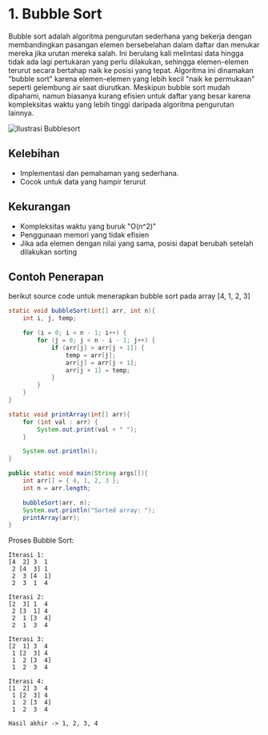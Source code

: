 # 1. Bubble Sort

Bubble sort adalah algoritma pengurutan sederhana yang bekerja dengan membandingkan pasangan elemen bersebelahan dalam daftar dan menukar mereka jika urutan mereka salah. Ini berulang kali melintasi data hingga tidak ada lagi pertukaran yang perlu dilakukan, sehingga elemen-elemen terurut secara bertahap naik ke posisi yang tepat. Algoritma ini dinamakan "bubble sort" karena elemen-elemen yang lebih kecil "naik ke permukaan" seperti gelembung air saat diurutkan. Meskipun bubble sort mudah dipahami, namun biasanya kurang efisien untuk daftar yang besar karena kompleksitas waktu yang lebih tinggi daripada algoritma pengurutan lainnya.

![Ilustrasi Bubblesort](https://github.com/Alfurqon02/Praktikum-SDA-2023/blob/main/Bab8-Sorting/img/bubblesort.jpg)

## Kelebihan
- Implementasi dan pemahaman yang sederhana.
- Cocok untuk data yang hampir terurut

## Kekurangan
- Kompleksitas waktu yang buruk "O(n^2)" 
- Penggunaan memori yang tidak efisien
- Jika ada elemen dengan nilai yang sama, posisi dapat berubah setelah dilakukan sorting

## Contoh Penerapan
berikut source code untuk menerapkan bubble sort pada array [4, 1, 2, 3]

```java
static void bubbleSort(int[] arr, int n){
    int i, j, temp;

    for (i = 0; i < n - 1; i++) {
        for (j = 0; j < n - i - 1; j++) {
            if (arr[j] > arr[j + 1]) {        
                temp = arr[j];
                arr[j] = arr[j + 1];
                arr[j + 1] = temp;
            }
        }
    }
}

static void printArray(int[] arr){
    for (int val : arr) {
        System.out.print(val + " ");
    }

    System.out.println();
}

public static void main(String args[]){
    int arr[] = { 4, 1, 2, 3 };
    int n = arr.length;

    bubbleSort(arr, n);
    System.out.println("Sorted array: ");
    printArray(arr);
}
```

Proses Bubble Sort:
```
Iterasi 1:
[4  2] 3  1
 2 [4  3] 1
 2  3 [4  1]
 2  3  1  4

Iterasi 2:
[2  3] 1  4
 2 [3  1] 4
 2  1 [3  4]
 2  1  3  4

Iterasi 3:
[2  1] 3  4
 1 [2  3] 4
 1  2 [3  4]
 1  2  3  4

Iterasi 4:
[1  2] 3  4
 1 [2  3] 4
 1  2 [3  4]
 1  2  3  4

Hasil akhir -> 1, 2, 3, 4
```
